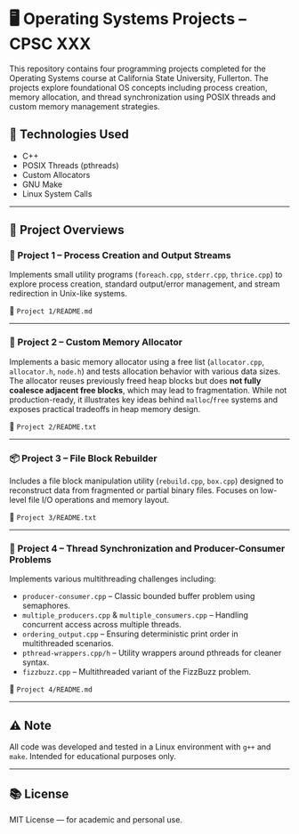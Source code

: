 # 🖥️ Operating Systems Projects – CPSC XXX

This repository contains four programming projects completed for the Operating Systems course at California State University, Fullerton. The projects explore foundational OS concepts including process creation, memory allocation, and thread synchronization using POSIX threads and custom memory management strategies.

## 🧰 Technologies Used

- C++
- POSIX Threads (pthreads)
- Custom Allocators
- GNU Make
- Linux System Calls

---

## 📁 Project Overviews

### 🔧 Project 1 – Process Creation and Output Streams

Implements small utility programs (`foreach.cpp`, `stderr.cpp`, `thrice.cpp`) to explore process creation, standard output/error management, and stream redirection in Unix-like systems.

📄 `Project 1/README.md`

---

### 🧠 Project 2 – Custom Memory Allocator

Implements a basic memory allocator using a free list (`allocator.cpp`, `allocator.h`, `node.h`) and tests allocation behavior with various data sizes. The allocator reuses previously freed heap blocks but does **not fully coalesce adjacent free blocks**, which may lead to fragmentation. While not production-ready, it illustrates key ideas behind `malloc`/`free` systems and exposes practical tradeoffs in heap memory design.

📄 `Project 2/README.txt`

---

### 📦 Project 3 – File Block Rebuilder

Includes a file block manipulation utility (`rebuild.cpp`, `box.cpp`) designed to reconstruct data from fragmented or partial binary files. Focuses on low-level file I/O operations and memory layout.

📄 `Project 3/README.txt`

---

### 🔄 Project 4 – Thread Synchronization and Producer-Consumer Problems

Implements various multithreading challenges including:

- `producer-consumer.cpp` – Classic bounded buffer problem using semaphores.
- `multiple_producers.cpp` & `multiple_consumers.cpp` – Handling concurrent access across multiple threads.
- `ordering_output.cpp` – Ensuring deterministic print order in multithreaded scenarios.
- `pthread-wrappers.cpp/h` – Utility wrappers around pthreads for cleaner syntax.
- `fizzbuzz.cpp` – Multithreaded variant of the FizzBuzz problem.

📄 `Project 4/README.md`

---

## ⚠️ Note

All code was developed and tested in a Linux environment with `g++` and `make`. Intended for educational purposes only.

---

## 📚 License

MIT License — for academic and personal use.
